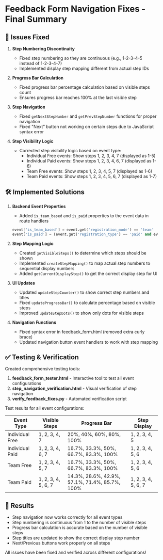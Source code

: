 # Feedback Form Navigation Fixes - Final Summary

## 🐛 Issues Fixed

1. **Step Numbering Discontinuity**
   - Fixed step numbering so they are continuous (e.g., 1-2-3-4-5 instead of 1-2-3-4-7)
   - Implemented display step mapping different from actual step IDs

2. **Progress Bar Calculation**
   - Fixed progress bar percentage calculation based on visible steps count
   - Ensures progress bar reaches 100% at the last visible step

3. **Step Navigation**
   - Fixed `getNextStepNumber` and `getPrevStepNumber` functions for proper navigation
   - Fixed "Next" button not working on certain steps due to JavaScript syntax error

4. **Step Visibility Logic**
   - Corrected step visibility logic based on event type:
     - Individual Free events: Show steps 1, 2, 3, 4, 7 (displayed as 1-5)
     - Individual Paid events: Show steps 1, 2, 3, 4, 6, 7 (displayed as 1-6)
     - Team Free events: Show steps 1, 2, 3, 4, 5, 7 (displayed as 1-6)
     - Team Paid events: Show steps 1, 2, 3, 4, 5, 6, 7 (displayed as 1-7)

## 🛠️ Implemented Solutions

1. **Backend Event Properties**
   - Added `is_team_based` and `is_paid` properties to the event data in route handlers
   ```python
   event['is_team_based'] = event.get('registration_mode') == 'team'
   event['is_paid'] = (event.get('registration_type') == 'paid' and event.get('registration_fee', 0) > 0)
   ```

2. **Step Mapping Logic**
   - Created `getVisibleSteps()` to determine which steps should be shown
   - Implemented `createStepMapping()` to map actual step numbers to sequential display numbers
   - Added `getCurrentDisplayStep()` to get the correct display step for UI

3. **UI Updates**
   - Updated `updateStepCounter()` to show correct step numbers and titles
   - Fixed `updateProgressBar()` to calculate percentage based on visible steps
   - Improved `updateStepDots()` to show only dots for visible steps

4. **Navigation Functions**
   - Fixed syntax error in feedback_form.html (removed extra curly brace)
   - Updated navigation button event handlers to work with step mapping

## ✅ Testing & Verification

Created comprehensive testing tools:
1. **feedback_form_tester.html** - Interactive tool to test all event configurations
2. **step_navigation_verification.html** - Visual verification of step navigation
3. **verify_feedback_fixes.py** - Automated verification script

Test results for all event configurations:

| Event Type | Visible Steps | Progress Bar | Step Display |
|------------|--------------|--------------|------------|
| Individual Free | 1, 2, 3, 4, 7 | 20%, 40%, 60%, 80%, 100% | 1, 2, 3, 4, 5 |
| Individual Paid | 1, 2, 3, 4, 6, 7 | 16.7%, 33.3%, 50%, 66.7%, 83.3%, 100% | 1, 2, 3, 4, 5, 6 |
| Team Free | 1, 2, 3, 4, 5, 7 | 16.7%, 33.3%, 50%, 66.7%, 83.3%, 100% | 1, 2, 3, 4, 5, 6 |
| Team Paid | 1, 2, 3, 4, 5, 6, 7 | 14.3%, 28.6%, 42.9%, 57.1%, 71.4%, 85.7%, 100% | 1, 2, 3, 4, 5, 6, 7 |

## 🚀 Results

- Step navigation now works correctly for all event types
- Step numbering is continuous from 1 to the number of visible steps
- Progress bar calculation is accurate based on the number of visible steps
- Step titles are updated to show the correct display step number
- Next/Previous buttons work properly on all steps

All issues have been fixed and verified across different configurations!
